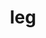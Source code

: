 ---
layout: smileys&emotion
title: leg
emoji: leg
permalink: 🦵.html
image: assets/img/3moji/leg.png
---